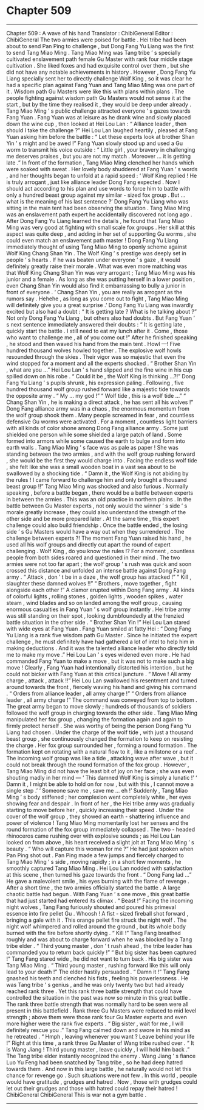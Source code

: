 
# Chapter 509


---

Chapter 509 : A wave of his hand
Translator : ChibiGeneral Editor : ChibiGeneral
The two armies were poised for battle . Hei tribe had been about to send Pan Ping to challenge , but Dong Fang Yu Liang was the first to send Tang Miao Ming .
Tang Miao Ming was Tang tribe ’ s specially cultivated enslavement path female Gu Master with rank four middle stage cultivation . She liked foxes and had exquisite control over them , but she did not have any notable achievements in history .
However , Dong Fang Yu Liang specially sent her to directly challenge Wolf King , so it was clear he had a specific plan against Fang Yuan and Tang Miao Ming was one part of it .
Wisdom path Gu Masters were like this with plans within plans . The people fighting against wisdom path Gu Masters would not sense it at the start , but by the time they realised it , they would be deep under already .
Tang Miao Ming ’ s public challenge attracted everyone ’ s gazes towards Fang Yuan .
Fang Yuan was at leisure as he drank wine and slowly placed down the wine cup , then looked at Hei Lou Lan : “ Alliance leader , then should I take the challenge ?”
Hei Lou Lan laughed heartily , pleased at Fang Yuan asking him before the battle : “ Let these experts look at brother Shan Yin ’ s might and be awed !”
Fang Yuan slowly stood up and used a Gu worm to transmit his voice outside : “ Little girl , your bravery in challenging me deserves praises , but you are not my match . Moreover … it is getting late .”
In front of the formation , Tang Miao Ming clenched her hands which were soaked with sweat . Her lovely body shuddered at Fang Yuan ’ s words , and her thoughts began to unfold at a rapid speed : ‘ Wolf King replied ! He is truly arrogant , just like alliance leader Dong Fang expected . Now I should act according to his plan and use words to force him to battle with only a hundred beast group against my similar - sized fox group . But … what is the meaning of his last sentence ?’
Dong Fang Yu Liang who was sitting in the main tent had been observing the situation .
Tang Miao Ming was an enslavement path expert he accidentally discovered not long ago . After Dong Fang Yu Liang learned the details , he found that Tang Miao Ming was very good at fighting with small scale fox groups . Her skill at this aspect was quite deep , and adding in her set of supporting Gu worms , she could even match an enslavement path master !
Dong Fang Yu Liang immediately thought of using Tang Miao Ming to openly scheme against Wolf King Chang Shan Yin .
The Wolf King ’ s prestige was deeply set in people ’ s hearts . If he was beaten under everyone ’ s gaze , it would definitely greatly raise their morale .
What was even more matching was that Wolf King Chang Shan Yin was very arrogant ; Tang Miao Ming was his junior and a female . As long as she was putting herself in a lower position , even Chang Shan Yin would also find it embarrassing to bully a junior in front of everyone .
‘ Chang Shan Yin , you are really as arrogant as the rumors say . Hehehe , as long as you come out to fight , Tang Miao Ming will definitely give you a great surprise .’
Dong Fang Yu Liang was inwardly excited but also had a doubt : “ It is getting late ? What is he talking about ?”
Not only Dong Fang Yu Liang , but others also had doubts .
But Fang Yuan ’ s next sentence immediately answered their doubts : “ It is getting late , quickly start the battle . I still need to eat my lunch after it . Come , those who want to challenge me , all of you come out !”
After he finished speaking , he stood and then waved his hand from the main tent .
Howl —!
Five hundred thousand wolves howled together .
The explosive wolf howls resounded through the skies . Their vigor was so majestic that even the wind stopped for a moment and all the experts shocked .
“ Brother Shan Yin , what are you …” Hei Lou Lan ’ s hand slipped and the fine wine in his cup spilled down on his robe .
“ Could it be , the Wolf King is thinking …?!” Dong Fang Yu Liang ’ s pupils shrunk , his expression paling .
Following , five hundred thousand wolf group rushed forward like a majestic tide towards the opposite army .
“ My … my god !”
“ Wolf tide , this is a wolf tide …”
“ Chang Shan Yin , he is making a direct attack , he has sent all his wolves !”
Dong Fang alliance army was in a chaos , the enormous momentum from the wolf group shook them . Many people screamed in fear , and countless defensive Gu worms were activated .
For a moment , countless light barriers with all kinds of color shone among Dong Fang alliance army . Some just shielded one person while some shielded a large patch of land . Some formed into armors while some caused the earth to bulge and form into earth walls .
Tang Miao Ming ’ s face was as pale as paper !
She was standing between the two armies , and with the wolf group rushing forward , she would be the first they would charge into .
Facing the endless wolf tide , she felt like she was a small wooden boat in a vast sea about to be swallowed by a shocking tide .
“ Damn it , the Wolf King is not abiding by the rules ! I came forward to challenge him and only brought a thousand beast group !!” Tang Miao Ming was shocked and also furious .
Normally speaking , before a battle began , there would be a battle between experts in between the armies .
This was an old practice in northern plains .
In the battle between Gu Master experts , not only would the winner ’ s side ’ s morale greatly increase , they could also understand the strength of the other side and be more prepared later . At the same time , this expert challenge could also build friendship . Once the battle ended , the losing side ’ s Gu Masters would have a way out when they surrendered .
The challenge between experts ?!
The moment Fang Yuan raised his hand , he used all his wolf groups and directly cut apart the round of expert challenging .
Wolf King , do you know the rules !?
For a moment , countless people from both sides roared and questioned in their mind .
The two armies were not too far apart ; the wolf group ’ s rush was quick and soon crossed this distance and unfolded an intense battle against Dong Fang army .
“ Attack , don ’ t be in a daze , the wolf group has attacked !”
“ Kill , slaughter these damned wolves !!”
“ Brothers , move together , fight alongside each other !”
A clamor erupted within Dong Fang army . All kinds of colorful lights , rolling stones , golden lights , wooden spikes , water steam , wind blades and so on landed among the wolf group , causing enormous casualties in Fang Yuan ’ s wolf group instantly .
Hei tribe army was still standing on their spot , looking dumbfoundedly at the frenzied battle situation in the other side .
“ Brother Shan Yin !” Hei Lou Lan stared with wide eyes at Fang Yuan .
Fang Yuan smiled at fatty Hei : “ Dong Fang Yu Liang is a rank five wisdom path Gu Master . Since he initiated the expert challenge , he must definitely have had gathered a lot of intel to help him in making deductions . And it was the talented alliance leader who directly told me to make my move .”
Hei Lou Lan ’ s eyes widened even more .
He had commanded Fang Yuan to make a move , but it was not to make such a big move ! Clearly , Fang Yuan had intentionally distorted his intention , but he could not bicker with Fang Yuan at this critical juncture .
“ Move ! All army charge , attack , attack !!” Hei Lou Lan swallowed his resentment and turned around towards the front , fiercely waving his hand and giving his command .
“ Orders from alliance leader , all army charge !”
“ Orders from alliance leader , all army charge !”
The command was conveyed from top to bottom . The great army began to move slowly ; hundreds of thousands of soldiers followed the wolf group in charging towards the other side .
Tang Miao Ming manipulated her fox group , changing the formation again and again to firmly protect herself .
She was worthy of being the person Dong Fang Yu Liang had chosen . Under the charge of the wolf tide , with just a thousand beast group , she continuously changed the formation to keep on resisting the charge .
Her fox group surrounded her , forming a round formation . The formation kept on rotating with a natural flow to it , like a millstone or a reef . The incoming wolf group was like a tide , attacking wave after wave , but it could not break through the round formation of the fox group .
However , Tang Miao Ming did not have the least bit of joy on her face ; she was even shouting madly in her mind —
‘ This damned Wolf King is simply a lunatic !’
‘ Damn it , I might be able to hold on for now , but with this , I cannot move a single step .’
‘ Someone save me , save me … eh !’
Suddenly , Tang Miao Ming ’ s body stiffened ; her complexion went completely white , her eyes showing fear and despair .
In front of her , the Hei tribe army was gradually starting to move before her , quickly increasing their speed . Under the cover of the wolf group , they showed an earth - shattering influence and power of violence !
Tang Miao Ming momentarily lost her senses and the round formation of the fox group immediately collapsed .
The two - headed rhinoceros came rushing over with explosive sounds ; as Hei Lou Lan looked on from above , his heart received a slight jolt at Tang Miao Ming ’ s beauty .
“ Who will capture this woman for me ?” He had just spoken when Pan Ping shot out .
Pan Ping made a few jumps and fiercely charged to Tang Miao Ming ’ s side , moving rapidly ; in a short few moments , he smoothly captured Tang Miao Ming .
Hei Lou Lan nodded with satisfaction at this scene , then turned his gaze towards the front .
“ Dong Fang lad …” He gave a malevolent smile , his eyes burning with the flame of revenge .
After a short time , the two armies officially started the battle . A large chaotic battle had begun .
With Fang Yuan ’ s one move , this great battle that had just started had entered its climax .
“ Beast !”
Facing the incoming night wolves , Tang Fang furiously shouted and poured his primeval essence into fire pellet Gu .
Whoosh !
A fist - sized fireball shot forward , bringing a gale with it .
This orange pellet fire struck the night wolf .
The night wolf whimpered and rolled around the ground , but its whole body burned with the fire before shortly dying .
“ Kill !” Tang Fang breathed roughly and was about to charge forward when he was blocked by a Tang tribe elder .
“ Third young master , don ’ t rush ahead , the tribe leader has commanded you to return back quickly !”
“ But big sister has been captured !” Tang Fang stared wide , he did not want to turn back . His big sister was Tang Miao Ming .
“ Third young master , rushing forward like this will only lead to your death !” The elder hastily persuaded .
“ Damn it !” Tang Fang gnashed his teeth and clenched his fists , feeling his powerlessness .
He was Tang tribe ’ s genius , and he was only twenty two but had already reached rank three . Yet this rank three battle strength that could have controlled the situation in the past was now so minute in this great battle .
The rank three battle strength that was normally hard to be seen were all present in this battlefield .
Rank three Gu Masters were reduced to mid level strength ; above them were those rank four Gu Master experts and even more higher were the rank five experts .
“ Big sister , wait for me , I will definitely rescue you .” Tang Fang calmed down and swore in his mind as he retreated .
“ Hmph , leaving whenever you want ? Leave behind your life !” Right at this time , a rank three Gu Master of Wang tribe rushed over .
“ It is Wang Jiang ! Third young master , leave quickly , I will hold him back .” The Tang tribe elder instantly recognized the enemy .
Wang Jiang ’ s fiance Luo Yu Feng had been snatched by Tang tribe , so he had deep hatred towards them . And now in this large battle , he naturally would not let this chance for revenge go .
Such situations were not few .
In this world , people would have gratitude , grudges and hatred .
Now , those with grudges could let out their grudges and those with hatred could repay their hatred !
ChibiGeneral ChibiGeneral This is war not a gym battle .

---

